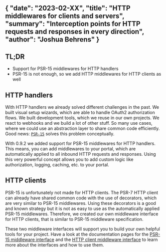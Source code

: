 {
    "date": "2023-02-XX",
    "title": "HTTP middlewares for clients and servers",
    "summary": "Interception points for HTTP requests and responses in every direction",
    "author": "Joshua Behrens"
}
---

## TL;DR

- Support for PSR-15 middlewares for HTTP handlers
- PSR-15 is not enough, so we add HTTP middlewares for HTTP clients as well


## HTTP handlers

With HTTP handlers we already solved different challenges in the past.
We built visual setup wizards, which are able to handle OAuth2 authorization flows.
We built development tools, which we reuse in our own projects.
We react to webhooks and we build a lot of other stuff.
So many use cases, where we could use an abstraction layer to share common code efficiently. 
Good news: [`PSR-15`](https://www.php-fig.org/psr/psr-15/) solves this problem conceptually.

With 0.9.2 we added support for PSR-15 middlewares for HTTP handlers.
This means, you can add middlewares to your portal, which are automatically applied to all inbound HTTP requests and responses.
Using this very powerful concept allows you to add custom logic like authorization, logging, caching, etc. to your portal.


## HTTP clients

PSR-15 is unfortunately not made for HTTP clients.
The PSR-7 HTTP client can already have shared common code with the use of decorators, which are very similar to PSR-15 middlewares.
Using these decorators is a good and known strategy but it is not as easy to use as the automatically applied PSR-15 middlewares. 
Therefore, we created our own middleware interface for HTTP clients, that is similar to PSR-15 middleware specification.


These two middleware interfaces will support you to build your own helpful tools for your project.
Have a look at the documentation pages for the [PSR-15 middleware interface](https://heptaconnect.io/guides/portal-developer/http-handler-middleware/) and the [HTTP client middleware interface](https://heptaconnect.io/guides/portal-developer/http-client-middleware/) to learn more about the interfaces and how to use them.
